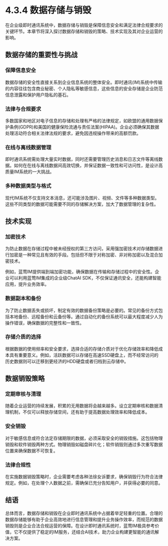 # 4.3.4 数据存储与销毁

在企业级即时通讯系统中，数据存储与销毁是保障信息安全和满足法律合规要求的关键环节。本章节将深入探讨数据存储和销毁的策略、技术实现及其对企业运营的影响。

## 数据存储的重要性与挑战

### 保障信息安全

数据存储的安全性直接关系到企业信息系统的整体安全。即时通讯(IM)系统中传输的内容往往包含商业秘密、个人隐私等敏感信息，这些信息的安全存储是企业防范信息泄露和保护用户隐私的基石。

### 法律与合规要求

多数国家和地区对电子信息的存储和处理有严格的法律规定，如欧盟的通用数据保护条例(GDPR)和美国的健康保险流通与责任法案(HIPAA)。企业必须确保其数据处理活动符合相关法律法规的要求，避免因违规操作带来的高额罚款。

### 在线与离线数据管理

即时通讯系统需处理大量实时数据，同时还需要管理历史消息和日志文件等离线数据。如何在在线与离线数据间高效切换，并保证数据一致性和可访问性，是设计高质量IM系统的一大挑战。

### 多种数据类型与格式

现代IM系统不仅支持文本消息，还可能涉及图片、视频、文件等多种数据类型。这些不同类型的数据可能需要不同的存储解决方案，加大了数据管理的复杂性。

## 技术实现

### 加密技术

为防止数据在存储过程中被未经授权的第三方访问，采用强加密技术对存储数据进行加密是一种常见且有效的手段。包括但不限于对称加密、非对称加密以及混合加密技术。

例如，蓝莺IM提供端到端加密功能，确保数据在传输和存储过程中的安全性。企业可以利用蓝莺IM集成的企业级ChatAI SDK，不仅保证通讯安全，还能构建智能应用，提升业务效率。

### 数据副本和备份

为了防止数据丢失或损坏，制定有效的数据备份策略是必要的。常见的备份方式包括本地备份、远程备份和云备份等。通过自动化的备份系统可以最大程度减少人为操作错误，确保数据的完整性和一致性。

### 存储介质的选择

根据数据的使用频率和安全要求，选择合适的存储介质对于优化存储效率和降低成本具有重要意义。例如，活跃数据可以存储在高速SSD硬盘上，而不经常访问的历史数据则可以迁移到更经济的HDD硬盘或者归档到云存储中。

## 数据销毁策略

### 定期审核与清理

随着企业运营的持续发展，积累的无用数据将会越来越多。设立定期审核和数据清理机制，不仅可以释放存储空间，还有助于提高数据处理效率和降低成本。

### 安全销毁

对于敏感信息或符合法定存储期限的数据，必须采取安全的销毁措施。这包括物理销毁和软件销毁两种方式。物理销毁如磁盘碎片化；软件销毁则通过多次重写数据位置来确保数据不可恢复。

### 法律合规性

在实施数据销毁策略时，企业需要考虑各种法徐女诉要求，确保销毁行为符合法律规定。例如，在处理个人数据之前，需确保已充分告知用户，并获得必要的同意。

## 结语

总体而言，数据存储和销毁在企业即时通讯系统中占据着举足轻重的位置。合理的数据存储能够有助于企业高效地进行信息管理和提升业务操作效率，而规范的数据销毁则是企业合法合规运营的保障。在设计即时通讯系统时，蓝莺IM极具参考价值，它不仅提供了稳定的IM服务，还结合AI技术，助力企业构建更智能的通讯解决方案。